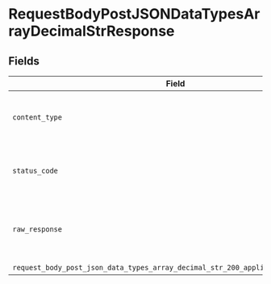 # RequestBodyPostJSONDataTypesArrayDecimalStrResponse


## Fields

| Field                                                                                                                                                               | Type                                                                                                                                                                | Required                                                                                                                                                            | Description                                                                                                                                                         |
| ------------------------------------------------------------------------------------------------------------------------------------------------------------------- | ------------------------------------------------------------------------------------------------------------------------------------------------------------------- | ------------------------------------------------------------------------------------------------------------------------------------------------------------------- | ------------------------------------------------------------------------------------------------------------------------------------------------------------------- |
| `content_type`                                                                                                                                                      | *str*                                                                                                                                                               | :heavy_check_mark:                                                                                                                                                  | HTTP response content type for this operation                                                                                                                       |
| `status_code`                                                                                                                                                       | *int*                                                                                                                                                               | :heavy_check_mark:                                                                                                                                                  | HTTP response status code for this operation                                                                                                                        |
| `raw_response`                                                                                                                                                      | [requests.Response](https://requests.readthedocs.io/en/latest/api/#requests.Response)                                                                               | :heavy_minus_sign:                                                                                                                                                  | Raw HTTP response; suitable for custom response parsing                                                                                                             |
| `request_body_post_json_data_types_array_decimal_str_200_application_json_object`                                                                                   | [Optional[RequestBodyPostJSONDataTypesArrayDecimalStr200ApplicationJSON]](../../models/operations/requestbodypostjsondatatypesarraydecimalstr200applicationjson.md) | :heavy_minus_sign:                                                                                                                                                  | OK                                                                                                                                                                  |